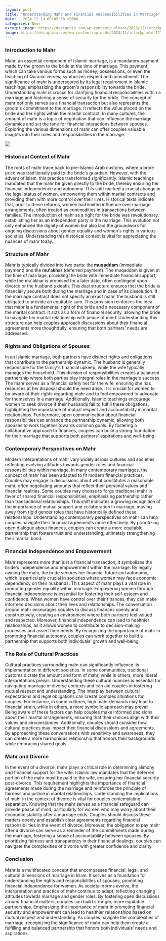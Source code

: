 ```yaml
---
layout: post
title: "Understanding Mahr and Financial Responsibilities in Marriage"
date:   2024-12-14 09:05:38 +0000
categories: News
excerpt_image: https://dezignpix.com/wp-content/uploads/2023/12/istockphoto-1174343486-612x612-1.webp
image: https://dezignpix.com/wp-content/uploads/2023/12/istockphoto-1174343486-612x612-1.webp
---
```


### Introduction to Mahr
Mahr, an essential component of Islamic marriage, is a mandatory payment made by the groom to the bride at the time of marriage. This payment, which can take various forms such as money, possessions, or even the teaching of Quranic verses, symbolizes respect and commitment. The significance of mahr is underscored by its legal requirement in Islamic teachings, emphasizing the groom's responsibility towards the bride. Understanding mahr is crucial for clarifying financial responsibilities within a marriage and fostering a sense of security for the bride.
The concept of mahr not only serves as a financial transaction but also represents the groom's commitment to the marriage. It reflects the value placed on the bride and her rights within the marital contract. In many cultures, the amount of mahr is a topic of negotiation that can influence the marriage dynamics and set the tone for financial interactions between spouses. Exploring the various dimensions of mahr can offer couples valuable insights into their roles and responsibilities in the marriage.

![](https://dezignpix.com/wp-content/uploads/2023/12/istockphoto-1174343486-612x612-1.webp)
### Historical Context of Mahr
The roots of mahr trace back to pre-Islamic Arab customs, where a bride price was traditionally paid to the bride's guardian. However, with the advent of Islam, this practice transformed significantly. Islamic teachings mandated that the mahr be given directly to the bride, thereby ensuring her financial independence and autonomy. This shift marked a crucial change in the legal status of women, empowering them within marital contracts and providing them with more control over their lives.
Historical texts indicate that, prior to these reforms, women had limited influence over marriage arrangements, often treated as commodities in transactions between families. The introduction of mahr as a right for the bride was revolutionary, establishing her as an independent party in the marriage. This evolution not only enhanced the dignity of women but also laid the groundwork for ongoing discussions about gender equality and women's rights in various societies. Understanding this historical context is vital for appreciating the nuances of mahr today.
### Structure of Mahr
Mahr is typically divided into two parts: the **muqaddam** (immediate payment) and the **mu'akhar** (deferred payment). The muqaddam is given at the time of marriage, providing the bride with immediate financial support, while the mu'akhar is promised for a later date, often contingent upon divorce or the husband's death. This dual structure ensures that the bride is financially secure both during the marriage and in case of its dissolution.
If the marriage contract does not specify an exact mahr, the husband is still obligated to provide an equitable sum. This provision reinforces the idea that mahr is a fundamental right of the bride and a necessary component of the marital contract. It acts as a form of financial security, allowing the bride to navigate her marital relationship with peace of mind. Understanding this structure can help couples approach discussions about their financial agreements more thoughtfully, ensuring that both partners' needs are addressed.
### Rights and Obligations of Spouses
In an Islamic marriage, both partners have distinct rights and obligations that contribute to the partnership dynamic. The husband is generally responsible for the family's financial upkeep, while the wife typically manages the household. This division of responsibilities creates a balanced partnership where both parties play integral roles in the marriage's success. 
The mahr serves as a financial safety net for the wife, ensuring she has resources at her disposal should the need arise. It is crucial for women to be aware of their rights regarding mahr and to feel empowered to advocate for themselves in a marriage. Additionally, Islamic teachings encourage women to seek divorce if their husbands fail to fulfill these obligations, highlighting the importance of mutual respect and accountability in marital relationships.
Furthermore, open communication about financial responsibilities can enhance the partnership dynamic, allowing both spouses to work together towards common goals. By fostering a collaborative approach to finances, couples can build a strong foundation for their marriage that supports both partners' aspirations and well-being.
### Contemporary Perspectives on Mahr
Modern interpretations of mahr vary widely across cultures and societies, reflecting evolving attitudes towards gender roles and financial responsibilities within marriage. In many contemporary marriages, the concept of mahr has been adapted to fit modern financial practices. Couples may engage in discussions about what constitutes a reasonable mahr, often negotiating amounts that reflect their personal values and financial realities.
Some couples may choose to forgo traditional mahr in favor of shared financial responsibilities, emphasizing partnership rather than transactional relationships. This shift indicates a growing recognition of the importance of mutual support and collaboration in marriage, moving away from rigid gender roles that have historically defined these relationships.
Understanding contemporary perspectives on mahr can help couples navigate their financial agreements more effectively. By prioritizing open dialogue about finances, couples can create a more equitable partnership that fosters trust and understanding, ultimately strengthening their marital bond.
### Financial Independence and Empowerment
Mahr represents more than just a financial transaction; it symbolizes the bride's independence and empowerment within the marriage. By legally owning the mahr, the bride secures her financial future and autonomy, which is particularly crucial in societies where women may face economic dependency on their husbands. This aspect of mahr plays a vital role in promoting gender equality within marriage.
Empowering women through financial independence is essential for fostering their self-esteem and confidence. When women have control over their finances, they can make informed decisions about their lives and relationships. The conversation around mahr encourages couples to discuss finances openly and constructively, creating an environment where both partners feel valued and respected.
Moreover, financial independence can lead to healthier relationships, as it allows women to contribute to decision-making processes and assert their needs. By recognizing the importance of mahr in promoting financial autonomy, couples can work together to build a partnership that supports both individuals' growth and well-being.
### The Role of Cultural Practices
Cultural practices surrounding mahr can significantly influence its implementation in different societies. In some communities, traditional customs dictate the amount and form of mahr, while in others, more liberal interpretations prevail. Understanding these cultural nuances is essential for navigating marriage in diverse contexts and can aid couples in fostering mutual respect and understanding.
The interplay between cultural expectations and legal obligations can create complex situations for couples. For instance, in some cultures, high mahr demands may lead to financial strain, while in others, a more symbolic approach may prevail. Being aware of these factors can help couples make informed decisions about their marital arrangements, ensuring that their choices align with their values and circumstances.
Additionally, couples should consider how cultural practices may impact their financial discussions and agreements. By approaching these conversations with sensitivity and awareness, they can create a more harmonious relationship that honors their backgrounds while embracing shared goals.
### Mahr and Divorce
In the event of a divorce, mahr plays a critical role in determining alimony and financial support for the wife. Islamic law mandates that the deferred portion of the mahr must be paid to the wife, ensuring her financial security post-divorce. This requirement highlights the importance of financial agreements made during the marriage and reinforces the principle of fairness and justice in marital relationships.
Understanding the implications of mahr in the context of divorce is vital for couples contemplating separation. Knowing that the mahr serves as a financial safeguard can provide peace of mind, particularly for women who may worry about their economic stability after a marriage ends. Couples should discuss these matters openly and establish clear agreements regarding financial responsibilities in the event of divorce.
Moreover, the obligation to pay mahr after a divorce can serve as a reminder of the commitments made during the marriage, fostering a sense of accountability between spouses. By prioritizing fairness and transparency in their financial dealings, couples can navigate the complexities of divorce with greater confidence and clarity.
### Conclusion
Mahr is a multifaceted concept that encompasses financial, legal, and cultural dimensions of marriage in Islam. It serves as a foundation for understanding the rights and responsibilities of spouses, promoting financial independence for women. As societal norms evolve, the interpretation and practice of mahr continue to adapt, reflecting changing attitudes towards marriage and gender roles.
By fostering open discussions around financial matters, couples can build stronger, more equitable partnerships. Emphasizing the importance of mahr in promoting financial security and empowerment can lead to healthier relationships based on mutual respect and understanding. As couples navigate the complexities of marriage, recognizing the significance of mahr can help them create a fulfilling and balanced partnership that honors both individuals' needs and aspirations.